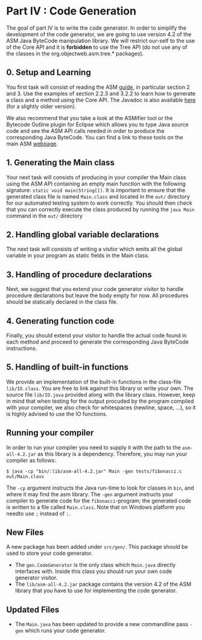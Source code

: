 # Part IV : Code Generation

The goal of part IV is to write the code generator.
In order to simplify the development of the code generator, we are going to use version 4.2 of the ASM Java ByteCode manipulation library.
We will restrict our-self to the use of the Core API and it is **forbidden** to use the Tree API (do not use any of the classes in the org.objectweb.asm.tree.* packages).

## 0. Setup and Learning

You first task will consist of reading the ASM [guide](./asm4-guide.pdf), in particular section 2 and 3.
Use the examples of section 2.2.3 and 3.2.2 to learn how to generate a class and a method using the Core API.
The Javadoc is also available [here](http://asm.ow2.org/asm40/javadoc/user/index.html) (for a slightly older version).

We also recommend that you take a look at the ASMifier tool or the Bytecode Outline plugin for Eclipse which allows you to type Java source code and see the ASM API calls needed in order to produce the corresponding Java ByteCode.
You can find a link to these tools on the main ASM [webpage](http://asm.ow2.org/).

## 1. Generating the Main class

Your next task will consists of producing in your compiler the Main class using the ASM API containing an empty main function with the following signature: `static void main(String[])`.
It is important to ensure that the generated class file is named `Main.class` and located in the `out/` directory for our automated testing system to work correctly.
You should then check that you can correctly execute the class produced by running the `java Main` command in the `out/` directory


## 2. Handling global variable declarations

The next task will consists of writing a visitor which emits all the global variable in your program as static fields in the Main class.

## 3. Handling of procedure declarations

Next, we suggest that you extend your code generator visitor to handle procedure declarations but leave the body empty for now.
All procedures should be statically declared in the class file.

## 4. Generating function code

Finally, you should extend your visitor to handle the actual code found in each method and proceed to generate the corresponding Java ByteCode instructions.

## 5. Handling of built-in functions

We provide an implementation of the built-in functions in the class-file `lib/IO.class`.
You are free to link against this library or write your own.
The source file `lib/IO.java` provided along with the library class.
However, keep in mind that when testing for the output procuded by the program compiled with your compiler, we also check for whitespaces (newline, space, ...), so it is highly advised to use the IO functions.

## Running your compiler
In order to run your compiler you need to supply it with the path to the `asm-all-4.2.jar` as this library is a dependency.
Therefore, you may run your compiler as follows:
```
$ java -cp "bin/:lib/asm-all-4.2.jar" Main -gen tests/fibonacci.c out/Main.class
```
The `-cp` argument instructs the Java run-time to look for classes in `bin`, and where it may find the asm library. The `-gen` argument instructs your compiler to generate code for the `fibonacci`-program; the generated code is written to a file called `Main.class`. Note that on Windows platform you needto use `;` instead of `:`.

## New Files

A new package has been added under `src/gen/`. This package should be used to store your code generator.

 * The `gen.CodeGenerator` is the only class which `Main.java` directly interfaces with. Inside this class you should run your own code generator visitor.
 * The `lib/asm-all-4.2.jar` package contains the version 4.2 of the ASM library that you have to use for implementing the code generator.

## Updated Files

* The `Main.java` has been updated to provide a new commandline pass `-gen` which runs your code generator.

